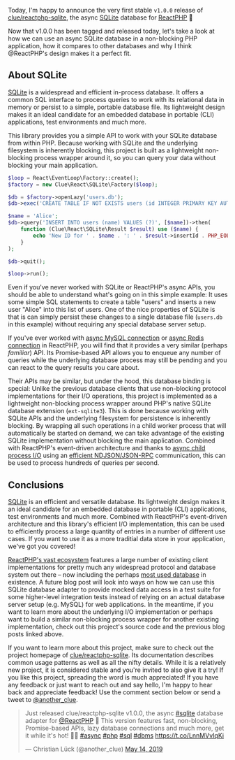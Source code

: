 Today, I'm happy to announce the very first stable `v1.0.0` release of [clue/reactphp-sqlite](https://github.com/clue/reactphp-sqlite), the async [SQLite](https://www.sqlite.org/) database for [ReactPHP](https://reactphp.org/) 🎉

Now that v1.0.0 has been tagged and released today, let's take a look at how we can use an async SQLite database in a non-blocking PHP application, how it compares to other databases and why I think @ReactPHP's design makes it a perfect fit.

## About SQLite

[SQLite](https://www.sqlite.org/) is a widespread and efficient in-process database. It offers a common SQL interface to process queries to work with its relational data in memory or persist to a simple, portable database file. Its lightweight design makes it an ideal candidate for an embedded database in portable (CLI) applications, test environments and much more.

This library provides you a simple API to work with your SQLite database from within PHP. Because working with SQLite and the underlying filesystem is inherently blocking, this project is built as a lightweight non-blocking process wrapper around it, so you can query your data without blocking your main application.

```php
$loop = React\EventLoop\Factory::create();
$factory = new Clue\React\SQLite\Factory($loop);

$db = $factory->openLazy('users.db');
$db->exec('CREATE TABLE IF NOT EXISTS users (id INTEGER PRIMARY KEY AUTOINCREMENT, name STRING)');

$name = 'Alice';
$db->query('INSERT INTO users (name) VALUES (?)', [$name])->then(
    function (Clue\React\SQLite\Result $result) use ($name) {
        echo 'New ID for ' . $name . ': ' . $result->insertId . PHP_EOL;
    }
);

$db->quit();

$loop->run();
```

Even if you've never worked with SQLite or ReactPHP's async APIs, you should be able to understand what's going on in this simple example: It uses some simple SQL statements to create a table "users" and inserts a new user "Alice" into this list of users. One of the nice properties of SQLite is that is can simply persist these changes to a single database file (`users.db` in this example) without requiring any special database server setup.

If you've ever worked with [async MySQL connection](https://clue.engineering/2018/introducing-reactphp-mysql-lazy-connections) or [async Redis connection](https://clue.engineering/2019/introducing-reactphp-redis) in ReactPHP, you will find that it provides a very similar (perhaps *familiar*) API. Its Promise-based API allows you to enqueue any number of queries while the underlying database process may still be pending and you can react to the query results you care about.

Their APIs may be similar, but under the hood, this database binding is special: Unlike the previous database clients that use non-blocking protocol implementations for their I/O operations, this project is implemented as a lightweight non-blocking process wrapper around PHP's native SQLite database extension (`ext-sqlite3`). This is done because working with SQLite APIs and the underlying filesystem for persistence is inherently blocking. By wrapping all such operations in a child worker process that will automatically be started on demand, we can take advantage of the existing SQLite implementation without blocking the main application. Combined with ReactPHP's event-driven architecture and thanks to [async child process I/O](https://clue.engineering/2019/introducing-reactphp-child-process) using an [efficient NDJSON/JSON-RPC](https://clue.engineering/2018/introducing-reactphp-ndjson) communication, this can be used to process hundreds of queries per second.

## Conclusions

[SQLite](https://www.sqlite.org/) is an efficient and versatile database. Its lightweight design makes it an ideal candidate for an embedded database in portable (CLI) applications, test environments and much more. Combined with ReactPHP's event-driven architecture and this library's efficient I/O implementation, this can be used to efficiently process a large quantity of entries in a number of different use cases. If you want to use it as a more traditial data store in your application, we've got you covered!

[ReactPHP's vast ecosystem](https://github.com/reactphp/react/wiki/Users) features a large number of existing client implementations for pretty much any widespread protocol and database system out there – now including the perhaps [most used database](https://www.sqlite.org/mostdeployed.html) in existence. A future blog post will look into ways on how we can use this SQLite database adapter to provide mocked data access in a test suite for some higher-level integration tests instead of relying on an actual database server setup (e.g. MySQL) for web applications. In the meantime, if you want to learn more about the underlying I/O implementation or perhaps want to build a similar non-blocking process wrapper for another existing implementation, check out this project's source code and the previous blog posts linked above.

If you want to learn more about this project, make sure to check out the project homepage of [clue/reactphp-sqlite](https://github.com/clue/reactphp-sqlite). Its documentation describes common usage patterns as well as all the nifty details. While it is a relatively new project, it is considered stable and you're invited to also give it a try! If you like this project, spreading the word is much appreciated! If you have any feedback or just want to reach out and say hello, I'm happy to hear back and appreciate feedback! Use the comment section below or send a tweet to [@another_clue](https://twitter.com/another_clue).

<blockquote class="twitter-tweet"><p lang="en" dir="ltr">Just released clue/reactphp-sqlite v1.0.0, the async <a href="https://twitter.com/hashtag/sqlite?src=hash&amp;ref_src=twsrc%5Etfw">#sqlite</a> database adapter for <a href="https://twitter.com/reactphp?ref_src=twsrc%5Etfw">@ReactPHP</a> 🎉 This version features fast, non-blocking, Promise-based APIs, lazy database connections and much more, get it while it&#39;s hot! 🐘🔥 <a href="https://twitter.com/hashtag/async?src=hash&amp;ref_src=twsrc%5Etfw">#async</a> <a href="https://twitter.com/hashtag/php?src=hash&amp;ref_src=twsrc%5Etfw">#php</a> <a href="https://twitter.com/hashtag/sql?src=hash&amp;ref_src=twsrc%5Etfw">#sql</a> <a href="https://twitter.com/hashtag/dbms?src=hash&amp;ref_src=twsrc%5Etfw">#dbms</a> <a href="https://t.co/LnnMVvIqKi">https://t.co/LnnMVvIqKi</a></p>&mdash; Christian Lück (@another_clue) <a href="https://twitter.com/another_clue/status/1128317187226329088?ref_src=twsrc%5Etfw">May 14, 2019</a></blockquote>
